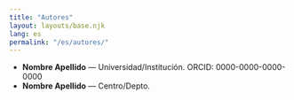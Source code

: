 ```yaml
---
title: "Autores"
layout: layouts/base.njk
lang: es
permalink: "/es/autores/"
---
```

- **Nombre Apellido** — Universidad/Institución. ORCID: 0000-0000-0000-0000  
- **Nombre Apellido** — Centro/Depto.
